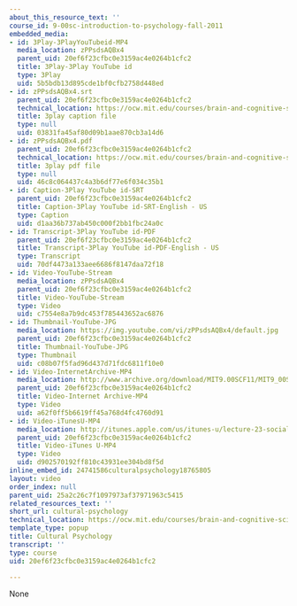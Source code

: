 ```yaml
---
about_this_resource_text: ''
course_id: 9-00sc-introduction-to-psychology-fall-2011
embedded_media:
- id: 3Play-3PlayYouTubeid-MP4
  media_location: zPPsdsAQBx4
  parent_uid: 20ef6f23cfbc0e3159ac4e0264b1cfc2
  title: 3Play-3Play YouTube id
  type: 3Play
  uid: 5b5bdb13d895cde1bf0cfb2758d448ed
- id: zPPsdsAQBx4.srt
  parent_uid: 20ef6f23cfbc0e3159ac4e0264b1cfc2
  technical_location: https://ocw.mit.edu/courses/brain-and-cognitive-sciences/9-00sc-introduction-to-psychology-fall-2011/social-psychology-ii/cultural-psychology/zPPsdsAQBx4.srt
  title: 3play caption file
  type: null
  uid: 03831fa45af80d09b1aae870cb3a14d6
- id: zPPsdsAQBx4.pdf
  parent_uid: 20ef6f23cfbc0e3159ac4e0264b1cfc2
  technical_location: https://ocw.mit.edu/courses/brain-and-cognitive-sciences/9-00sc-introduction-to-psychology-fall-2011/social-psychology-ii/cultural-psychology/zPPsdsAQBx4.pdf
  title: 3play pdf file
  type: null
  uid: 46c8c064437c4a3b6df77e6f034c35b1
- id: Caption-3Play YouTube id-SRT
  parent_uid: 20ef6f23cfbc0e3159ac4e0264b1cfc2
  title: Caption-3Play YouTube id-SRT-English - US
  type: Caption
  uid: d1aa36b737ab450c000f2bb1fbc24a0c
- id: Transcript-3Play YouTube id-PDF
  parent_uid: 20ef6f23cfbc0e3159ac4e0264b1cfc2
  title: Transcript-3Play YouTube id-PDF-English - US
  type: Transcript
  uid: 70df4473a133aee6686f8147daa72f18
- id: Video-YouTube-Stream
  media_location: zPPsdsAQBx4
  parent_uid: 20ef6f23cfbc0e3159ac4e0264b1cfc2
  title: Video-YouTube-Stream
  type: Video
  uid: c7554e8a7b9dc453f785443652ac6876
- id: Thumbnail-YouTube-JPG
  media_location: https://img.youtube.com/vi/zPPsdsAQBx4/default.jpg
  parent_uid: 20ef6f23cfbc0e3159ac4e0264b1cfc2
  title: Thumbnail-YouTube-JPG
  type: Thumbnail
  uid: c08b07f5fad96d437d71fdc6811f10e0
- id: Video-InternetArchive-MP4
  media_location: http://www.archive.org/download/MIT9.00SCF11/MIT9_00SCF11_lec23_300k.mp4
  parent_uid: 20ef6f23cfbc0e3159ac4e0264b1cfc2
  title: Video-Internet Archive-MP4
  type: Video
  uid: a62f0ff5b6619ff45a768d4fc4760d91
- id: Video-iTunesU-MP4
  media_location: http://itunes.apple.com/us/itunes-u/lecture-23-social-psychology/id501335817?i=111090559
  parent_uid: 20ef6f23cfbc0e3159ac4e0264b1cfc2
  title: Video-iTunes U-MP4
  type: Video
  uid: d902570192ff810c43931ee304bd8f5d
inline_embed_id: 24741586culturalpsychology18765805
layout: video
order_index: null
parent_uid: 25a2c26c7f1097973af37971963c5415
related_resources_text: ''
short_url: cultural-psychology
technical_location: https://ocw.mit.edu/courses/brain-and-cognitive-sciences/9-00sc-introduction-to-psychology-fall-2011/social-psychology-ii/cultural-psychology
template_type: popup
title: Cultural Psychology
transcript: ''
type: course
uid: 20ef6f23cfbc0e3159ac4e0264b1cfc2

---
```

None